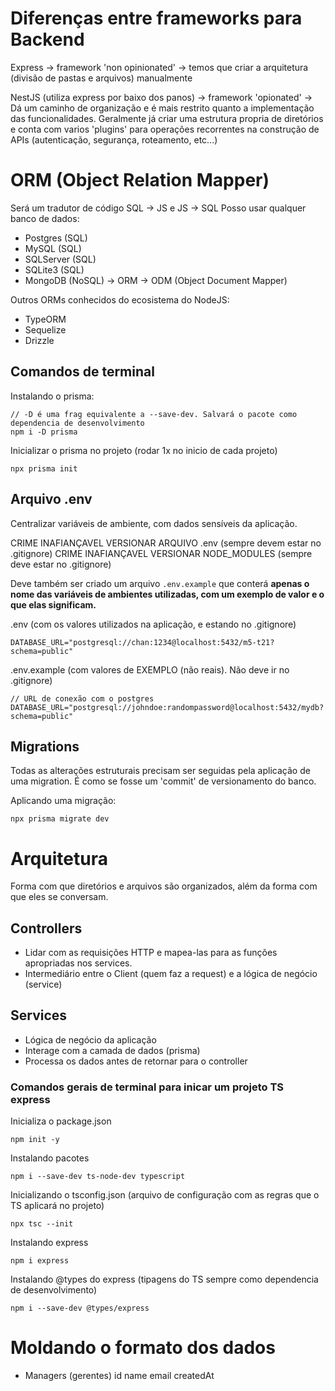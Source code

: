 # Diferenças entre frameworks para Backend

Express -> framework 'non opinionated' -> temos que criar a arquitetura (divisão de pastas e arquivos) manualmente

NestJS (utiliza express por baixo dos panos) -> framework 'opionated' -> Dá um caminho de organização e é mais restrito quanto a implementação das funcionalidades. Geralmente já criar uma estrutura propria de diretórios e conta com varios 'plugins' para operações recorrentes na construção de APIs (autenticação, segurança, roteamento, etc...)

# ORM (Object Relation Mapper)

Será um tradutor de código SQL -> JS e JS -> SQL
Posso usar qualquer banco de dados:

- Postgres (SQL)
- MySQL (SQL)
- SQLServer (SQL)
- SQLite3 (SQL)
- MongoDB (NoSQL) -> ORM -> ODM (Object Document Mapper)

Outros ORMs conhecidos do ecosistema do NodeJS:

- TypeORM
- Sequelize
- Drizzle

## Comandos de terminal

Instalando o prisma:

```
// -D é uma frag equivalente a --save-dev. Salvará o pacote como dependencia de desenvolvimento
npm i -D prisma
```

Inicializar o prisma no projeto (rodar 1x no inicio de cada projeto)

```
npx prisma init
```

## Arquivo .env

Centralizar variáveis de ambiente, com dados sensíveis da aplicação.

CRIME INAFIANÇAVEL VERSIONAR ARQUIVO .env (sempre devem estar no .gitignore)
CRIME INAFIANÇAVEL VERSIONAR NODE_MODULES (sempre deve estar no .gitignore)

Deve também ser criado um arquivo `.env.example` que conterá **apenas o nome das variáveis de ambientes utilizadas, com um exemplo de valor e o que elas significam.**

.env (com os valores utilizados na aplicação, e estando no .gitignore)

```
DATABASE_URL="postgresql://chan:1234@localhost:5432/m5-t21?schema=public"
```

.env.example (com valores de EXEMPLO (não reais). Não deve ir no .gitignore)

```
// URL de conexão com o postgres
DATABASE_URL="postgresql://johndoe:randompassword@localhost:5432/mydb?schema=public"
```

## Migrations

Todas as alterações estruturais precisam ser seguidas pela aplicação de uma migration. É como se fosse um 'commit' de versionamento do banco.

Aplicando uma migração:

```
npx prisma migrate dev
```

# Arquitetura

Forma com que diretórios e arquivos são organizados, além da forma com que eles se conversam.

## Controllers

- Lidar com as requisições HTTP e mapea-las para as funções apropriadas nos services.
- Intermediário entre o Client (quem faz a request) e a lógica de negócio (service)

## Services

- Lógica de negócio da aplicação
- Interage com a camada de dados (prisma)
- Processa os dados antes de retornar para o controller

### Comandos gerais de terminal para inicar um projeto TS express

Inicializa o package.json

```
npm init -y
```

Instalando pacotes

```
npm i --save-dev ts-node-dev typescript
```

Inicializando o tsconfig.json (arquivo de configuração com as regras que o TS aplicará no projeto)

```
npx tsc --init
```

Instalando express

```
npm i express
```

Instalando @types do express (tipagens do TS sempre como dependencia de desenvolvimento)

```
npm i --save-dev @types/express
```

# Moldando o formato dos dados

- Managers (gerentes)
  id
  name
  email
  createdAt
